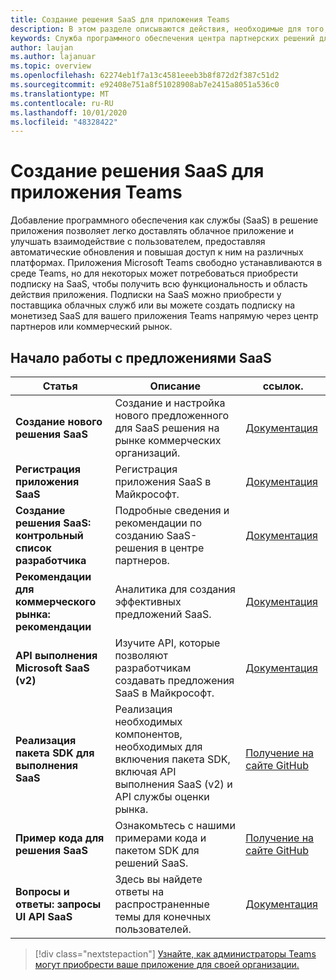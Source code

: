 ```yaml
---
title: Создание решения SaaS для приложения Teams
description: В этом разделе описываются действия, необходимые для того, чтобы предложение SaaS было частью стороннего приложения Teams
keywords: Служба программного обеспечения центра партнерских решений для приложений Teams SaaS
author: laujan
ms.author: lajanuar
ms.topic: overview
ms.openlocfilehash: 62274eb1f7a13c4581eeeb3b8f872d2f387c51d2
ms.sourcegitcommit: e92408e751a8f51028908ab7e2415a8051a536c0
ms.translationtype: MT
ms.contentlocale: ru-RU
ms.lasthandoff: 10/01/2020
ms.locfileid: "48328422"
---
```

# <a name="create-a-saas-offer-for-your-teams-app"></a>Создание решения SaaS для приложения Teams

Добавление программного обеспечения как службы (SaaS) в решение приложения позволяет легко доставлять облачное приложение и улучшать взаимодействие с пользователем, предоставляя автоматические обновления и повышая доступ к ним на различных платформах. Приложения Microsoft Teams свободно устанавливаются в среде Teams, но для некоторых может потребоваться приобрести подписку на SaaS, чтобы получить всю функциональность и область действия приложения. Подписки на SaaS можно приобрести у поставщика облачных служб или вы можете создать подписку на монетизед SaaS для вашего приложения Teams напрямую через центр партнеров или коммерческий рынок.

## <a name="getting-started-with-saas-offers"></a>Начало работы с предложениями SaaS

| Статья | Описание| ссылок. |
|------|-------------|------|
|**Создание нового решения SaaS**|Создание и настройка нового предложенного для SaaS решения на рынке коммерческих организаций.| [Документация](/azure/marketplace/partner-center-portal/create-new-saas-offer)|
|**Регистрация приложения SaaS** | Регистрация приложения SaaS в Майкрософт.| [Документация](/azure/marketplace/partner-center-portal/pc-saas-registration)|
|**Создание решения SaaS: контрольный список разработчика**| Подробные сведения и рекомендации по созданию SaaS-решения в центре партнеров.| [Документация](/azure/marketplace/partner-center-portal/offer-creation-checklist)|
|**Рекомендации для коммерческого рынка: рекомендации** |Аналитика для создания эффективных предложений SaaS.|[Документация](/azure/marketplace/gtm-offer-listing-best-practices)|
|**API выполнения Microsoft SaaS (v2)** | Изучите API, которые позволяют разработчикам создавать предложения SaaS в Майкрософт.| [Документация](/azure/marketplace/partner-center-portal/pc-saas-fulfillment-api-v2) |
|**Реализация пакета SDK для выполнения SaaS**| Реализация необходимых компонентов, необходимых для включения пакета SDK, включая API выполнения SaaS (v2) и API службы оценки рынка.| [Получение на сайте GitHub](https://github.com/Azure/Microsoft-commercial-marketplace-transactable-SaaS-offer-SDK/blob/master/docs/Installation-Instructions.md) |
|**Пример кода для решения SaaS**| Ознакомьтесь с нашими примерами кода и пакетом SDK для решений SaaS.| [Получение на сайте GitHub](https://github.com/Azure/Microsoft-commercial-marketplace-transactable-SaaS-offer-SDK)|
| **Вопросы и ответы: запросы UI API SaaS** | Здесь вы найдете ответы на распространенные темы для конечных пользователей.| [Документация](/azure/marketplace/partner-center-portal/saas-fulfillment-apis-faq) |

> [!div class="nextstepaction"]
> [Узнайте, как администраторы Teams могут приобрести ваше приложение для своей организации.](/MicrosoftTeams/purchase-third-party-apps)
